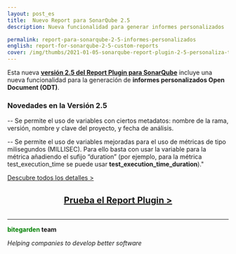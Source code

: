 ```yaml
---
layout: post_es
title:  Nuevo Report para SonarQube 2.5
description: Nueva funcionalidad para generar informes personalizados

permalink: report-para-sonarqube-2-5-informes-personalizados
english: report-for-sonarqube-2-5-custom-reports
cover: /img/thumbs/2021-01-05-sonarqube-report-plugin-2-5-personaliza-tu-informe-thumb.png
---
```


Esta nueva [**versión 2.5 del Report Plugin para SonarQube**](/es/sonarqube-report) incluye una nueva funcionalidad para la generación de **informes personalizados Open Document (ODT)**. 

### Novedades en la Versión 2.5

-- Se permite el uso de variables con ciertos metadatos: nombre de la rama, versión, nombre y clave del proyecto, y fecha de análisis.

-- Se permite el uso de variables mejoradas para el uso de métricas de tipo milisegundos (MILLISEC).
Para ello basta con usar la variable para la métrica añadiendo el sufijo “duration” (por ejemplo, para la métrica test_execution_time se puede usar **test_execution_time_duration**)."


<a href="/es/sonarqube-report" style="text-decoration:underline!important">Descubre todos los detalles > </a>
<br/>

<br/>

<center><a href="/es/sonarqube-report-trial-form" class="btn btn-primary btn-call-to-action fancybox" style="font-weight:bold;font-size:20px">Prueba el Report Plugin > </a></center>

<br>

---
**<span style="color: green">bitegarden</span> team**

_Helping companies to develop better software_
